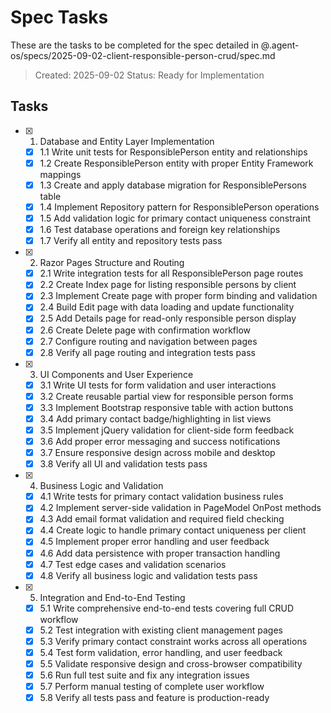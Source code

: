 # Spec Tasks

These are the tasks to be completed for the spec detailed in @.agent-os/specs/2025-09-02-client-responsible-person-crud/spec.md

> Created: 2025-09-02
> Status: Ready for Implementation

## Tasks

- [x] 1. Database and Entity Layer Implementation
  - [x] 1.1 Write unit tests for ResponsiblePerson entity and relationships
  - [x] 1.2 Create ResponsiblePerson entity with proper Entity Framework mappings
  - [x] 1.3 Create and apply database migration for ResponsiblePersons table
  - [x] 1.4 Implement Repository pattern for ResponsiblePerson operations
  - [x] 1.5 Add validation logic for primary contact uniqueness constraint
  - [x] 1.6 Test database operations and foreign key relationships
  - [x] 1.7 Verify all entity and repository tests pass

- [x] 2. Razor Pages Structure and Routing
  - [x] 2.1 Write integration tests for all ResponsiblePerson page routes
  - [x] 2.2 Create Index page for listing responsible persons by client
  - [x] 2.3 Implement Create page with proper form binding and validation
  - [x] 2.4 Build Edit page with data loading and update functionality
  - [x] 2.5 Add Details page for read-only responsible person display
  - [x] 2.6 Create Delete page with confirmation workflow
  - [x] 2.7 Configure routing and navigation between pages
  - [x] 2.8 Verify all page routing and integration tests pass

- [x] 3. UI Components and User Experience
  - [x] 3.1 Write UI tests for form validation and user interactions
  - [x] 3.2 Create reusable partial view for responsible person forms
  - [x] 3.3 Implement Bootstrap responsive table with action buttons
  - [x] 3.4 Add primary contact badge/highlighting in list views
  - [x] 3.5 Implement jQuery validation for client-side form feedback
  - [x] 3.6 Add proper error messaging and success notifications
  - [x] 3.7 Ensure responsive design across mobile and desktop
  - [x] 3.8 Verify all UI and validation tests pass

- [x] 4. Business Logic and Validation
  - [x] 4.1 Write tests for primary contact validation business rules
  - [x] 4.2 Implement server-side validation in PageModel OnPost methods
  - [x] 4.3 Add email format validation and required field checking
  - [x] 4.4 Create logic to handle primary contact uniqueness per client
  - [x] 4.5 Implement proper error handling and user feedback
  - [x] 4.6 Add data persistence with proper transaction handling
  - [x] 4.7 Test edge cases and validation scenarios
  - [x] 4.8 Verify all business logic and validation tests pass

- [x] 5. Integration and End-to-End Testing
  - [x] 5.1 Write comprehensive end-to-end tests covering full CRUD workflow
  - [x] 5.2 Test integration with existing client management pages
  - [x] 5.3 Verify primary contact constraint works across all operations
  - [x] 5.4 Test form validation, error handling, and user feedback
  - [x] 5.5 Validate responsive design and cross-browser compatibility
  - [x] 5.6 Run full test suite and fix any integration issues
  - [x] 5.7 Perform manual testing of complete user workflow
  - [x] 5.8 Verify all tests pass and feature is production-ready